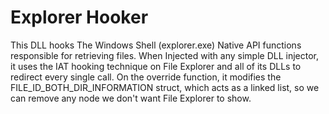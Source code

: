 # Explorer Hooker
This DLL hooks The Windows Shell (explorer.exe) Native API functions responsible for retrieving files.
When Injected with any simple DLL injector, it uses the IAT hooking technique on File Explorer and all of its DLLs to redirect every single call.
On the override function, it modifies the FILE_ID_BOTH_DIR_INFORMATION struct, which acts as a linked list, so we can remove any node we don't want File Explorer to show.
